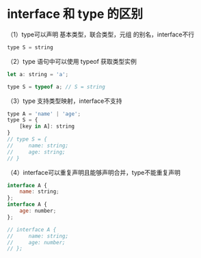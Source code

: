 # interface 和 type 的区别

（1）type可以声明 基本类型，联合类型，元组 的别名，interface不行

```js
type S = string
```

（2）type 语句中可以使用 typeof 获取类型实例

```js
let a: string = 'a';

type S = typeof a; // S = string
```

（3）type 支持类型映射，interface不支持

```js
type A = 'name' | 'age';
type S = {
    [key in A]: string
} 
// type S = {
//     name: string;
//     age: string;
// }
```

（4）interface可以重复声明且能够声明合并，type不能重复声明

```js
interface A {
    name: string;
};
interface A {
    age: number;
};

// interface A {
//     name: string;
//     age: number;
// };
```